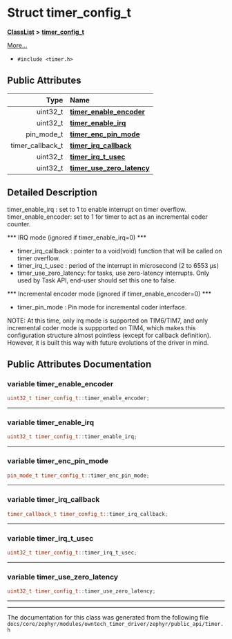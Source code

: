 

# Struct timer\_config\_t



[**ClassList**](annotated.md) **>** [**timer\_config\_t**](structtimer__config__t.md)



[More...](#detailed-description)

* `#include <timer.h>`





















## Public Attributes

| Type | Name |
| ---: | :--- |
|  uint32\_t | [**timer\_enable\_encoder**](#variable-timer_enable_encoder)  <br> |
|  uint32\_t | [**timer\_enable\_irq**](#variable-timer_enable_irq)  <br> |
|  pin\_mode\_t | [**timer\_enc\_pin\_mode**](#variable-timer_enc_pin_mode)  <br> |
|  timer\_callback\_t | [**timer\_irq\_callback**](#variable-timer_irq_callback)  <br> |
|  uint32\_t | [**timer\_irq\_t\_usec**](#variable-timer_irq_t_usec)  <br> |
|  uint32\_t | [**timer\_use\_zero\_latency**](#variable-timer_use_zero_latency)  <br> |












































## Detailed Description


timer\_enable\_irq : set to 1 to enable interrupt on timer overflow. timer\_enable\_encoder: set to 1 for timer to act as an incremental coder counter.


\*\*\* IRQ mode (ignored if timer\_enable\_irq=0) \*\*\*
* timer\_irq\_callback : pointer to a void(void) function that will be called on timer overflow.
* timer\_irq\_t\_usec : period of the interrupt in microsecond (2 to 6553 µs)
* timer\_use\_zero\_latency: for tasks, use zero-latency interrupts. Only used by Task API, end-user should set this one to false.




\*\*\* Incremental encoder mode (ignored if timer\_enable\_encoder=0) \*\*\*
* timer\_pin\_mode : Pin mode for incremental coder interface.




NOTE: At this time, only irq mode is supported on TIM6/TIM7, and only incremental coder mode is suppported on TIM4, which makes this configuration structure almost pointless (except for callback definition). However, it is built this way with future evolutions of the driver in mind. 


    
## Public Attributes Documentation




### variable timer\_enable\_encoder 

```C++
uint32_t timer_config_t::timer_enable_encoder;
```




<hr>



### variable timer\_enable\_irq 

```C++
uint32_t timer_config_t::timer_enable_irq;
```




<hr>



### variable timer\_enc\_pin\_mode 

```C++
pin_mode_t timer_config_t::timer_enc_pin_mode;
```




<hr>



### variable timer\_irq\_callback 

```C++
timer_callback_t timer_config_t::timer_irq_callback;
```




<hr>



### variable timer\_irq\_t\_usec 

```C++
uint32_t timer_config_t::timer_irq_t_usec;
```




<hr>



### variable timer\_use\_zero\_latency 

```C++
uint32_t timer_config_t::timer_use_zero_latency;
```




<hr>

------------------------------
The documentation for this class was generated from the following file `docs/core/zephyr/modules/owntech_timer_driver/zephyr/public_api/timer.h`

